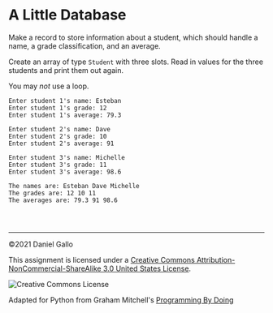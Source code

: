 # A Little Database


Make a record to store information about a student,
which should handle a name, a grade classification, and an average.


Create an array of type `Student` with three slots.
Read in values for the three students and print them out again.


You may *not* use a loop.



```
Enter student 1's name: Esteban
Enter student 1's grade: 12
Enter student 1's average: 79.3

Enter student 2's name: Dave
Enter student 2's grade: 10
Enter student 2's average: 91

Enter student 3's name: Michelle
Enter student 3's grade: 11
Enter student 3's average: 98.6

The names are: Esteban Dave Michelle
The grades are: 12 10 11
The averages are: 79.3 91 98.6

```


```



```



---


©2021 Daniel Gallo


This assignment is licensed under a
[Creative Commons Attribution-NonCommercial-ShareAlike 3.0 United States License](https://creativecommons.org/licenses/by-nc-sa/3.0/us/deed.en_US).  

![Creative Commons License](images/by-nc-sa.png)





Adapted for Python from Graham Mitchell's [Programming By Doing](https://programmingbydoing.com/)